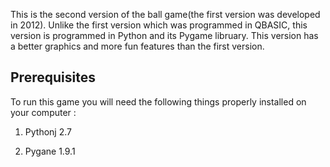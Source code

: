 This is the second version of the ball game(the first version was developed in 2012). Unlike the first version which was programmed in QBASIC, this version is programmed in Python and its Pygame libruary. This version has a better graphics and more fun features than the first version.

## Prerequisites

To run this game you will need the following things properly installed on your computer :

1) Pythonj 2.7

2) Pygane 1.9.1


